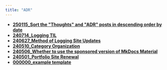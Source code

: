 ```yaml
---
title: "ADR"
---
```


<div class="grid cards" markdown>

- [__250115_Sort the "Thoughts" and "ADR" posts in descending order by date__](./docs/250115.md)
- [__240714_Logging TIL__](./docs/240627.md)
- [__240627_Method of Logging Site Updates__](./docs/240627.md)
- [__240510_Category Organization__](./docs/240510.md)
- [__240506_Whether to use the sponsored version of MkDocs Material__](./docs/240506.md)
- [__240501_Portfolio Site Renewal__](./docs/240501.md)
- [__000000_example template__](./docs/000000_template.md)

</div>
